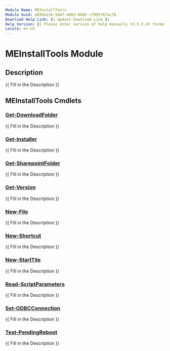 ```yaml
---
Module Name: MEInstallTools
Module Guid: 6899a15b-564f-4083-8b05-cf99576facfb
Download Help Link: {{ Update Download Link }}
Help Version: {{ Please enter version of help manually (X.X.X.X) format }}
Locale: en-US
---
```


# MEInstallTools Module
## Description
{{ Fill in the Description }}

## MEInstallTools Cmdlets
### [Get-DownloadFolder](Get-DownloadFolder.md)
{{ Fill in the Description }}

### [Get-Installer](Get-Installer.md)
{{ Fill in the Description }}

### [Get-SharepointFolder](Get-SharepointFolder.md)
{{ Fill in the Description }}

### [Get-Version](Get-Version.md)
{{ Fill in the Description }}

### [New-File](New-File.md)
{{ Fill in the Description }}

### [New-Shortcut](New-Shortcut.md)
{{ Fill in the Description }}

### [New-StartTile](New-StartTile.md)
{{ Fill in the Description }}

### [Read-ScriptParameters](Read-ScriptParameters.md)
{{ Fill in the Description }}

### [Set-ODBCConnection](Set-ODBCConnection.md)
{{ Fill in the Description }}

### [Test-PendingReboot](Test-PendingReboot.md)
{{ Fill in the Description }}

